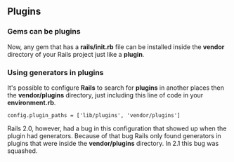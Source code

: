 ## Plugins

### Gems can be plugins

Now, any gem that has a **rails/init.rb** file can be installed inside the **vendor** directory of your Rails project just like a **plugin**.

### Using generators in plugins

It's possible to configure **Rails** to search for **plugins** in another places then the **vendor/plugins** directory, just including this line of code in your **environment.rb**.

	config.plugin_paths = ['lib/plugins', 'vendor/plugins']
	
Rails 2.0, however, had a bug in this configuration that showed up when the plugin had generators. Because of that bug Rails only found generators in plugins that were inside the **vendor/plugins** directory. In 2.1 this bug was squashed.